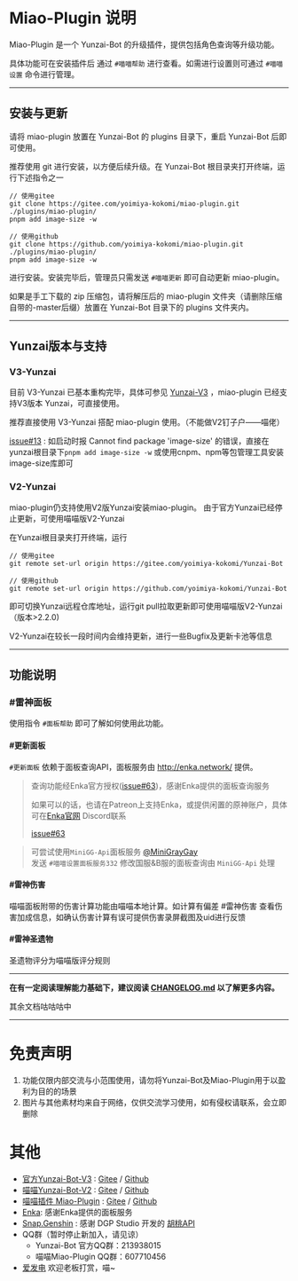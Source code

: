 # Miao-Plugin 说明

Miao-Plugin 是一个 Yunzai-Bot 的升级插件，提供包括角色查询等升级功能。

具体功能可在安装插件后 通过 `#喵喵帮助` 进行查看。如需进行设置则可通过 `#喵喵设置` 命令进行管理。

---

## 安装与更新

请将 miao-plugin 放置在 Yunzai-Bot 的 plugins 目录下，重启 Yunzai-Bot 后即可使用。

推荐使用 git 进行安装，以方便后续升级。在 Yunzai-Bot 根目录夹打开终端，运行下述指令之一

```
// 使用gitee
git clone https://gitee.com/yoimiya-kokomi/miao-plugin.git ./plugins/miao-plugin/
pnpm add image-size -w

// 使用github
git clone https://github.com/yoimiya-kokomi/miao-plugin.git ./plugins/miao-plugin/
pnpm add image-size -w
```

进行安装。安装完毕后，管理员只需发送 `#喵喵更新` 即可自动更新 miao-plugin。

如果是手工下载的 zip 压缩包，请将解压后的 miao-plugin 文件夹（请删除压缩自带的-master后缀）放置在 Yunzai-Bot 目录下的 plugins 文件夹内。

---

## Yunzai版本与支持

### V3-Yunzai

目前 V3-Yunzai 已基本重构完毕，具体可参见 [Yunzai-V3](https://github.com/Le-niao/Yunzai-Bot) ，miao-plugin 已经支持V3版本 Yunzai，可直接使用。

推荐直接使用 V3-Yunzai 搭配 miao-plugin 使用。（不能做V2钉子户——喵佬）

[issue#13](https://github.com/yoimiya-kokomi/miao-plugin/issues/74) : 如启动时报 Cannot find package 'image-size'
的错误，直接在yunzai根目录下`pnpm add image-size -w` 或使用cnpm、npm等包管理工具安装image-size库即可

### V2-Yunzai

miao-plugin仍支持使用V2版Yunzai安装miao-plugin。 由于官方Yunzai已经停止更新，可使用喵喵版V2-Yunzai

在Yunzai根目录夹打开终端，运行

```
// 使用gitee
git remote set-url origin https://gitee.com/yoimiya-kokomi/Yunzai-Bot

// 使用github
git remote set-url origin https://github.com/yoimiya-kokomi/Yunzai-Bot
```

即可切换Yunzai远程仓库地址，运行git pull拉取更新即可使用喵喵版V2-Yunzai（版本>2.2.0)

V2-Yunzai在较长一段时间内会维持更新，进行一些Bugfix及更新卡池等信息

---

## 功能说明

### #雷神面板

使用指令 `#面板帮助` 即可了解如何使用此功能。

#### #更新面板

`#更新面板` 依赖于面板查询API，面板服务由 http://enka.network/ 提供。

> 查询功能经Enka官方授权([issue#63](https://github.com/yoimiya-kokomi/miao-plugin/issues/63#issuecomment-1199348789))，感谢Enka提供的面板查询服务
> 
> 如果可以的话，也请在Patreon上支持Enka，或提供闲置的原神账户，具体可在[Enka官网](http://enka.network/) Discord联系
> 
> [issue#63](https://github.com/yoimiya-kokomi/miao-plugin/issues/63#issuecomment-1199734496)

> 可尝试使用`MiniGG-Api`面板服务 [@MiniGrayGay](https://github.com/MiniGrayGay)<br>
> 发送 `#喵喵设置面板服务332` 修改国服&B服的面板查询由 `MiniGG-Api` 处理

#### #雷神伤害

喵喵面板附带的伤害计算功能由喵喵本地计算。如计算有偏差 #雷神伤害 查看伤害加成信息，如确认伤害计算有误可提供伤害录屏截图及uid进行反馈

#### #雷神圣遗物

圣遗物评分为喵喵版评分规则

---

**在有一定阅读理解能力基础下，建议阅读 [CHANGELOG.md](CHANGELOG.md) 以了解更多内容。**

其余文档咕咕咕中

---

# 免责声明

1. 功能仅限内部交流与小范围使用，请勿将Yunzai-Bot及Miao-Plugin用于以盈利为目的的场景
2. 图片与其他素材均来自于网络，仅供交流学习使用，如有侵权请联系，会立即删除

# 其他

* [官方Yunzai-Bot-V3](https://github.com/Le-niao/Yunzai-Bot) : [Gitee](https://gitee.com/Le-niao/Yunzai-Bot)
  / [Github](https://github.com/Le-niao/Yunzai-Bot)
* [喵喵Yunzai-Bot-V2](https://github.com/Le-niao/Yunzai-Bot) : [Gitee](https://gitee.com/yoimiya-kokomi/Yunzai-Bot)
  / [Github](https://github.com/yoimiya-kokomi/Yunzai-Bot)
* [喵喵插件 Miao-Plugin](https://github.com/yoimiya-kokomi/miao-plugin) : [Gitee](https://gitee.com/yoimiya-kokomi/miao-plugin)
  / [Github](https://github.com/yoimiya-kokomi/miao-plugin)
* [Enka](https://enka.network/): 感谢Enka提供的面板服务
* [Snap.Genshin](https://www.snapgenshin.com/home/) : 感谢 DGP Studio
  开发的 [胡桃API](https://github.com/DGP-Studio/Snap.HutaoAPI)
* QQ群（暂时停止新加入，请见谅）
    * Yunzai-Bot 官方QQ群：213938015
    * 喵喵Miao-Plugin QQ群：607710456
* [爱发电](https://afdian.net/@kokomi) 欢迎老板打赏，喵~

